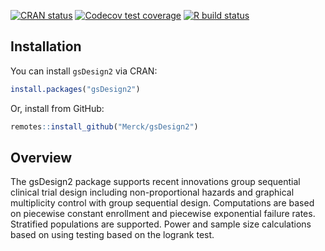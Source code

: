   <!-- badges: start -->
  [![CRAN status](https://www.r-pkg.org/badges/version/gsDesign2)](https://CRAN.R-project.org/package=gsDesign2)
  [![Codecov test coverage](https://codecov.io/gh/Merck/gsDesign2/branch/master/graph/badge.svg)](https://codecov.io/gh/Merck/gsDesign2)
  [![R build status](https://github.com/Merck/gsDesign2/workflows/R-CMD-check/badge.svg)](https://github.com/Merck/gsDesign2/actions)
  <!-- badges: end -->
  
## Installation

You can install `gsDesign2` via CRAN:

```r
install.packages("gsDesign2")
```

Or, install from GitHub:

```r
remotes::install_github("Merck/gsDesign2")
```



## Overview

The gsDesign2 package supports recent innovations group sequential clinical trial design including non-proportional 
hazards and graphical multiplicity control with group sequential design.
Computations are based on piecewise constant enrollment and piecewise exponential failure rates.
Stratified populations are supported. 
Power and sample size calculations based on using testing based on the logrank test.
